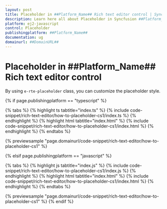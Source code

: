```yaml
---
layout: post
title: Placeholder in ##Platform_Name## Rich text editor control | Syncfusion
description: Learn here all about Placeholder in Syncfusion ##Platform_Name## Rich text editor control of Syncfusion Essential JS 2 and more.
platform: ej2-javascript
control: Placeholder 
publishingplatform: ##Platform_Name##
documentation: ug
domainurl: ##DomainURL##
---
```


# Placeholder in ##Platform_Name## Rich text editor control

By using `e-rte-placeholder` class, you can customize the placeholder style.

{% if page.publishingplatform == "typescript" %}

 {% tabs %}
{% highlight ts tabtitle="index.ts" %}
{% include code-snippet/rich-text-editor/how-to-placeholder-cs1/index.ts %}
{% endhighlight %}
{% highlight html tabtitle="index.html" %}
{% include code-snippet/rich-text-editor/how-to-placeholder-cs1/index.html %}
{% endhighlight %}
{% endtabs %}
        
{% previewsample "page.domainurl/code-snippet/rich-text-editor/how-to-placeholder-cs1" %}

{% elsif page.publishingplatform == "javascript" %}

{% tabs %}
{% highlight js tabtitle="index.js" %}
{% include code-snippet/rich-text-editor/how-to-placeholder-cs1/index.js %}
{% endhighlight %}
{% highlight html tabtitle="index.html" %}
{% include code-snippet/rich-text-editor/how-to-placeholder-cs1/index.html %}
{% endhighlight %}
{% endtabs %}

{% previewsample "page.domainurl/code-snippet/rich-text-editor/how-to-placeholder-cs1" %}
{% endif %}